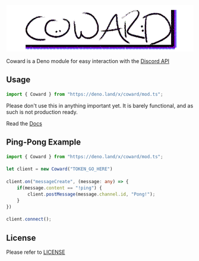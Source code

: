 ![Coward](img/logo.png)

Coward is a Deno module for easy interaction with the [Discord API](https://discordapp.com/developers/docs/intro "Discord API")

## Usage

```typescript
import { Coward } from "https://deno.land/x/coward/mod.ts";
```
Please don't use this in anything important yet. It is barely functional, and as such is not production ready.

Read the [Docs](https://doc.deno.land/https/deno.land/x/coward/mod.ts)

## Ping-Pong Example

```typescript
import { Coward } from "https://deno.land/x/coward/mod.ts";

let client = new Coward("TOKEN_GO_HERE")

client.on("messageCreate", (message: any) => {
    if(message.content == "!ping") {
        client.postMessage(message.channel.id, "Pong!");
    }
})

client.connect();
```

## License

Please refer to [LICENSE](LICENSE)

